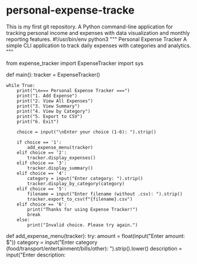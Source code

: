 
# personal-expense-tracke
This is my first git repository.
A Python command-line application for tracking personal income and expenses with data visualization and monthly reporting features.
#!/usr/bin/env python3
"""
Personal Expense Tracker
A simple CLI application to track daily expenses with categories and analytics.
"""

from expense_tracker import ExpenseTracker
import sys

def main():
    tracker = ExpenseTracker()
    
    while True:
        print("\n=== Personal Expense Tracker ===")
        print("1. Add Expense")
        print("2. View All Expenses") 
        print("3. View Summary")
        print("4. View by Category")
        print("5. Export to CSV")
        print("6. Exit")
        
        choice = input("\nEnter your choice (1-6): ").strip()
        
        if choice == '1':
            add_expense_menu(tracker)
        elif choice == '2':
            tracker.display_expenses()
        elif choice == '3':
            tracker.display_summary()
        elif choice == '4':
            category = input("Enter category: ").strip()
            tracker.display_by_category(category)
        elif choice == '5':
            filename = input("Enter filename (without .csv): ").strip()
            tracker.export_to_csv(f"{filename}.csv")
        elif choice == '6':
            print("Thanks for using Expense Tracker!")
            break
        else:
            print("Invalid choice. Please try again.")

def add_expense_menu(tracker):
    try:
        amount = float(input("Enter amount: $"))
        category = input("Enter category (food/transport/entertainment/bills/other): ").strip().lower()
        description = input("Enter description:
